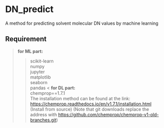 # DN_predict
A method for predicting solvent molecular DN values by machine learning

## Requirement
>**for ML part:**  
  >>scikit-learn  
 >>numpy  
  >>jupyter  
  >>matplotlib  
  >>seaborn  
  >>pandas  <
>**for DL part:**  
  >>chemprop==1.7.1  
  >>The installation method can be found at the link:  
  >>https://chemprop.readthedocs.io/en/v1.7.1/installation.html (Install from source)
  (Note that git downloads replace the address with https://github.com/chemprop/chemprop-v1-old-branches.git)
